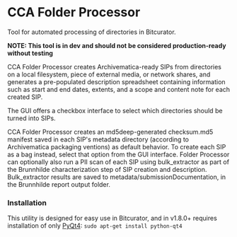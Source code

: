 # CCA Folder Processor  

Tool for automated processing of directories in Bitcurator.  

**NOTE: This tool is in dev and should not be considered production-ready without testing**

CCA Folder Processor creates Archivematica-ready SIPs from directories on a local filesystem, piece of external media, or network shares, and generates a pre-populated description spreadsheet containing information such as start and end dates, extents, and a scope and content note for each created SIP.

The GUI offers a checkbox interface to select which directories should be turned into SIPs.

CCA Folder Processor creates an md5deep-generated checksum.md5 manifest saved in each SIP's metadata directory (according to Archivematica packaging ventions) as default behavior. To create each SIP as a bag instead, select that option from the GUI interface. Folder Processor can optionally also run a PII scan of each SIP using bulk_extractor as part of the Brunnhilde characterization step of SIP creation and description. Bulk_extractor results are saved to metadata/submissionDocumentation, in the Brunnhilde report output folder.  

### Installation  

This utility is designed for easy use in Bitcurator, and in v1.8.0+ requires installation of only [PyQt4](https://www.riverbankcomputing.com/software/pyqt/download): 
`sudo apt-get install python-qt4`  
